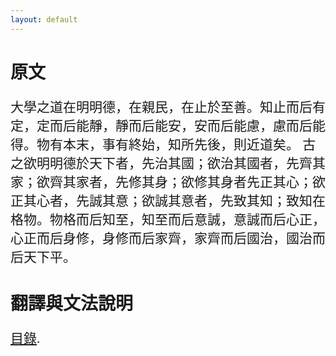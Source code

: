 ```yaml
---
layout: default
---
```

<head>
  <!-- ... -->
  <link rel="stylesheet" type="text/css" href="https://fonts.googleapis.com/earlyaccess/cwtexkai.css">
  <style>
    body {
     font-family: "cwTeXKai", serif;
    }
    p.big {
      line-height: 3;
      font-size: x-large;
    }
    p {
      font-size: 1.5em;
    }
    </style>
</head>

# 原文
大學之道在明明德，在親民，在止於至善。知止而后有定，定而后能靜，靜而后能安，安而后能慮，慮而后能得。物有本末，事有終始，知所先後，則近道矣。
古之欲明明德於天下者，先治其國；欲治其國者，先齊其家；欲齊其家者，先修其身；欲修其身者先正其心；欲正其心者，先誠其意；欲誠其意者，先致其知；致知在格物。物格而后知至，知至而后意誠，意誠而后心正，心正而后身修，身修而后家齊，家齊而后國治，國治而后天下平。

# 翻譯與文法說明

[目錄](./index).
<!-- [back](./) -->
